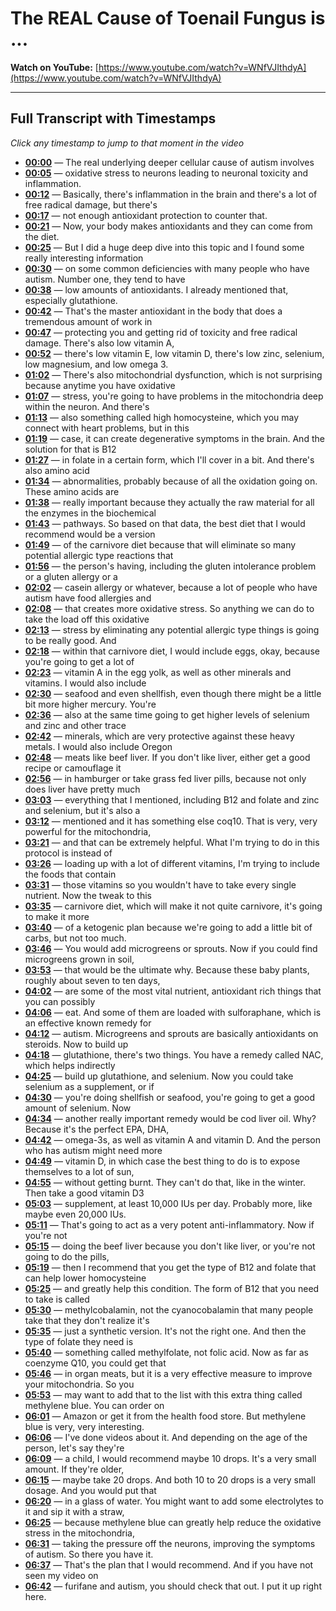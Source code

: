 # The REAL Cause of Toenail Fungus is ...

**Watch on YouTube:** [https://www.youtube.com/watch?v=WNfVJIthdyA](https://www.youtube.com/watch?v=WNfVJIthdyA)

---

## Full Transcript with Timestamps

*Click any timestamp to jump to that moment in the video*

- **[00:00](https://www.youtube.com/watch?v=WNfVJIthdyA&t=0s)** — The real underlying deeper cellular cause of autism involves
- **[00:05](https://www.youtube.com/watch?v=WNfVJIthdyA&t=5s)** — oxidative stress to neurons leading to neuronal toxicity and inflammation.
- **[00:12](https://www.youtube.com/watch?v=WNfVJIthdyA&t=12s)** — Basically, there's inflammation in the brain and there's a lot of free radical damage, but there's
- **[00:17](https://www.youtube.com/watch?v=WNfVJIthdyA&t=17s)** — not enough antioxidant protection to counter that.
- **[00:21](https://www.youtube.com/watch?v=WNfVJIthdyA&t=21s)** — Now, your body makes antioxidants and they can come from the diet.
- **[00:25](https://www.youtube.com/watch?v=WNfVJIthdyA&t=25s)** — But I did a huge deep dive into this topic and I found some really interesting information
- **[00:30](https://www.youtube.com/watch?v=WNfVJIthdyA&t=30s)** — on some common deficiencies with many people who have autism. Number one, they tend to have
- **[00:38](https://www.youtube.com/watch?v=WNfVJIthdyA&t=38s)** — low amounts of antioxidants. I already mentioned that, especially glutathione.
- **[00:42](https://www.youtube.com/watch?v=WNfVJIthdyA&t=42s)** — That's the master antioxidant in the body that does a tremendous amount of work in
- **[00:47](https://www.youtube.com/watch?v=WNfVJIthdyA&t=47s)** — protecting you and getting rid of toxicity and free radical damage. There's also low vitamin A,
- **[00:52](https://www.youtube.com/watch?v=WNfVJIthdyA&t=52s)** — there's low vitamin E, low vitamin D, there's low zinc, selenium, low magnesium, and low omega 3.
- **[01:02](https://www.youtube.com/watch?v=WNfVJIthdyA&t=62s)** — There's also mitochondrial dysfunction, which is not surprising because anytime you have oxidative
- **[01:07](https://www.youtube.com/watch?v=WNfVJIthdyA&t=67s)** — stress, you're going to have problems in the mitochondria deep within the neuron. And there's
- **[01:13](https://www.youtube.com/watch?v=WNfVJIthdyA&t=73s)** — also something called high homocysteine, which you may connect with heart problems, but in this
- **[01:19](https://www.youtube.com/watch?v=WNfVJIthdyA&t=79s)** — case, it can create degenerative symptoms in the brain. And the solution for that is B12
- **[01:27](https://www.youtube.com/watch?v=WNfVJIthdyA&t=87s)** — in folate in a certain form, which I'll cover in a bit. And there's also amino acid
- **[01:34](https://www.youtube.com/watch?v=WNfVJIthdyA&t=94s)** — abnormalities, probably because of all the oxidation going on. These amino acids are
- **[01:38](https://www.youtube.com/watch?v=WNfVJIthdyA&t=98s)** — really important because they actually the raw material for all the enzymes in the biochemical
- **[01:43](https://www.youtube.com/watch?v=WNfVJIthdyA&t=103s)** — pathways. So based on that data, the best diet that I would recommend would be a version
- **[01:49](https://www.youtube.com/watch?v=WNfVJIthdyA&t=109s)** — of the carnivore diet because that will eliminate so many potential allergic type reactions that
- **[01:56](https://www.youtube.com/watch?v=WNfVJIthdyA&t=116s)** — the person's having, including the gluten intolerance problem or a gluten allergy or a
- **[02:02](https://www.youtube.com/watch?v=WNfVJIthdyA&t=122s)** — casein allergy or whatever, because a lot of people who have autism have food allergies and
- **[02:08](https://www.youtube.com/watch?v=WNfVJIthdyA&t=128s)** — that creates more oxidative stress. So anything we can do to take the load off this oxidative
- **[02:13](https://www.youtube.com/watch?v=WNfVJIthdyA&t=133s)** — stress by eliminating any potential allergic type things is going to be really good. And
- **[02:18](https://www.youtube.com/watch?v=WNfVJIthdyA&t=138s)** — within that carnivore diet, I would include eggs, okay, because you're going to get a lot of
- **[02:23](https://www.youtube.com/watch?v=WNfVJIthdyA&t=143s)** — vitamin A in the egg yolk, as well as other minerals and vitamins. I would also include
- **[02:30](https://www.youtube.com/watch?v=WNfVJIthdyA&t=150s)** — seafood and even shellfish, even though there might be a little bit more higher mercury. You're
- **[02:36](https://www.youtube.com/watch?v=WNfVJIthdyA&t=156s)** — also at the same time going to get higher levels of selenium and zinc and other trace
- **[02:42](https://www.youtube.com/watch?v=WNfVJIthdyA&t=162s)** — minerals, which are very protective against these heavy metals. I would also include Oregon
- **[02:48](https://www.youtube.com/watch?v=WNfVJIthdyA&t=168s)** — meats like beef liver. If you don't like liver, either get a good recipe or camouflage it
- **[02:56](https://www.youtube.com/watch?v=WNfVJIthdyA&t=176s)** — in hamburger or take grass fed liver pills, because not only does liver have pretty much
- **[03:03](https://www.youtube.com/watch?v=WNfVJIthdyA&t=183s)** — everything that I mentioned, including B12 and folate and zinc and selenium, but it's also a
- **[03:12](https://www.youtube.com/watch?v=WNfVJIthdyA&t=192s)** — mentioned and it has something else coq10. That is very, very powerful for the mitochondria,
- **[03:21](https://www.youtube.com/watch?v=WNfVJIthdyA&t=201s)** — and that can be extremely helpful. What I'm trying to do in this protocol is instead of
- **[03:26](https://www.youtube.com/watch?v=WNfVJIthdyA&t=206s)** — loading up with a lot of different vitamins, I'm trying to include the foods that contain
- **[03:31](https://www.youtube.com/watch?v=WNfVJIthdyA&t=211s)** — those vitamins so you wouldn't have to take every single nutrient. Now the tweak to this
- **[03:35](https://www.youtube.com/watch?v=WNfVJIthdyA&t=215s)** — carnivore diet, which will make it not quite carnivore, it's going to make it more
- **[03:40](https://www.youtube.com/watch?v=WNfVJIthdyA&t=220s)** — of a ketogenic plan because we're going to add a little bit of carbs, but not too much.
- **[03:46](https://www.youtube.com/watch?v=WNfVJIthdyA&t=226s)** — You would add microgreens or sprouts. Now if you could find microgreens grown in soil,
- **[03:53](https://www.youtube.com/watch?v=WNfVJIthdyA&t=233s)** — that would be the ultimate why. Because these baby plants, roughly about seven to ten days,
- **[04:02](https://www.youtube.com/watch?v=WNfVJIthdyA&t=242s)** — are some of the most vital nutrient, antioxidant rich things that you can possibly
- **[04:06](https://www.youtube.com/watch?v=WNfVJIthdyA&t=246s)** — eat. And some of them are loaded with sulforaphane, which is an effective known remedy for
- **[04:12](https://www.youtube.com/watch?v=WNfVJIthdyA&t=252s)** — autism. Microgreens and sprouts are basically antioxidants on steroids. Now to build up
- **[04:18](https://www.youtube.com/watch?v=WNfVJIthdyA&t=258s)** — glutathione, there's two things. You have a remedy called NAC, which helps indirectly
- **[04:25](https://www.youtube.com/watch?v=WNfVJIthdyA&t=265s)** — build up glutathione, and selenium. Now you could take selenium as a supplement, or if
- **[04:30](https://www.youtube.com/watch?v=WNfVJIthdyA&t=270s)** — you're doing shellfish or seafood, you're going to get a good amount of selenium. Now
- **[04:34](https://www.youtube.com/watch?v=WNfVJIthdyA&t=274s)** — another really important remedy would be cod liver oil. Why? Because it's the perfect EPA, DHA,
- **[04:42](https://www.youtube.com/watch?v=WNfVJIthdyA&t=282s)** — omega-3s, as well as vitamin A and vitamin D. And the person who has autism might need more
- **[04:49](https://www.youtube.com/watch?v=WNfVJIthdyA&t=289s)** — vitamin D, in which case the best thing to do is to expose themselves to a lot of sun,
- **[04:55](https://www.youtube.com/watch?v=WNfVJIthdyA&t=295s)** — without getting burnt. They can't do that, like in the winter. Then take a good vitamin D3
- **[05:03](https://www.youtube.com/watch?v=WNfVJIthdyA&t=303s)** — supplement, at least 10,000 IUs per day. Probably more, like maybe even 20,000 IUs.
- **[05:11](https://www.youtube.com/watch?v=WNfVJIthdyA&t=311s)** — That's going to act as a very potent anti-inflammatory. Now if you're not
- **[05:15](https://www.youtube.com/watch?v=WNfVJIthdyA&t=315s)** — doing the beef liver because you don't like liver, or you're not going to do the pills,
- **[05:19](https://www.youtube.com/watch?v=WNfVJIthdyA&t=319s)** — then I recommend that you get the type of B12 and folate that can help lower homocysteine
- **[05:25](https://www.youtube.com/watch?v=WNfVJIthdyA&t=325s)** — and greatly help this condition. The form of B12 that you need to take is called
- **[05:30](https://www.youtube.com/watch?v=WNfVJIthdyA&t=330s)** — methylcobalamin, not the cyanocobalamin that many people take that they don't realize it's
- **[05:35](https://www.youtube.com/watch?v=WNfVJIthdyA&t=335s)** — just a synthetic version. It's not the right one. And then the type of folate they need is
- **[05:40](https://www.youtube.com/watch?v=WNfVJIthdyA&t=340s)** — something called methylfolate, not folic acid. Now as far as coenzyme Q10, you could get that
- **[05:46](https://www.youtube.com/watch?v=WNfVJIthdyA&t=346s)** — in organ meats, but it is a very effective measure to improve your mitochondria. So you
- **[05:53](https://www.youtube.com/watch?v=WNfVJIthdyA&t=353s)** — may want to add that to the list with this extra thing called methylene blue. You can order on
- **[06:01](https://www.youtube.com/watch?v=WNfVJIthdyA&t=361s)** — Amazon or get it from the health food store. But methylene blue is very, very interesting.
- **[06:06](https://www.youtube.com/watch?v=WNfVJIthdyA&t=366s)** — I've done videos about it. And depending on the age of the person, let's say they're
- **[06:09](https://www.youtube.com/watch?v=WNfVJIthdyA&t=369s)** — a child, I would recommend maybe 10 drops. It's a very small amount. If they're older,
- **[06:15](https://www.youtube.com/watch?v=WNfVJIthdyA&t=375s)** — maybe take 20 drops. And both 10 to 20 drops is a very small dosage. And you would put that
- **[06:20](https://www.youtube.com/watch?v=WNfVJIthdyA&t=380s)** — in a glass of water. You might want to add some electrolytes to it and sip it with a straw,
- **[06:25](https://www.youtube.com/watch?v=WNfVJIthdyA&t=385s)** — because methylene blue can greatly help reduce the oxidative stress in the mitochondria,
- **[06:31](https://www.youtube.com/watch?v=WNfVJIthdyA&t=391s)** — taking the pressure off the neurons, improving the symptoms of autism. So there you have it.
- **[06:37](https://www.youtube.com/watch?v=WNfVJIthdyA&t=397s)** — That's the plan that I would recommend. And if you have not seen my video on
- **[06:42](https://www.youtube.com/watch?v=WNfVJIthdyA&t=402s)** — furifane and autism, you should check that out. I put it up right here.
